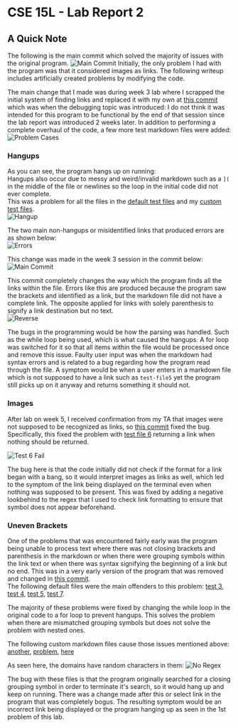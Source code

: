 # CSE 15L - Lab Report 2
## A Quick Note
The following is the main commit which solved the majority of issues with the original program.
![Main Commit](/lab2-assets/main_commit.png)
Initially, the only problem I had with the program was that it considered images as links. The following writeup includes artificially created problems by modifying the code.

The main change that I made was during week 3 lab where I scrapped the initial system of finding links and replaced it with my own at [this commit](https://github.com/Josh-Tan-20-09-13/markdown-parse/commit/a1f1ee60bf01305ffc4f4df8c6ffe6be3be6fdb4) which was when the debugging topic was introduced: I do not think it was intended for this program to be functional by the end of that session since the lab report was introduced 2 weeks later.
In addition to performing a complete overhaul of the code, a few more test markdown files were added:
![Problem Cases](/lab2-assets/05.png)  

### Hangups
As you can see, the program hangs up on running:  
Hangups also occur due to messy and weird/invalid markdown such as a `](` in the middle of the file or newlines so the loop in the initial code did not ever complete.  
This was a problem for all the files in the [default test files](https://github.com/Josh-Tan-20-09-13/markdown-parse/tree/main/default-files) and my [custom test files](https://github.com/Josh-Tan-20-09-13/markdown-parse/tree/main/markdown-files).  
![Hangup](/lab2-assets/06.png)  

The two main non-hangups or misidentified links that produced errors are as shown below:  
![Errors](/lab2-assets/07.png)  

This change was made in the week 3 session in the commit below:  
![Main Commit](/lab2-assets/08.png)  

This commit completely changes the way which the program finds all the links within the file. Errors like this are produced because the program saw the brackets and identified as a link, but the markdown file did not have a complete link. The opposite applied for links with solely parenthesis to signify a link destination but no text.  
![Reverse](/lab2-assets/09.png)  

The bugs in the programming would be how the parsing was handled. Such as the while loop being used, which is what caused the hangups. A for loop was switched for it so that all items within the file would be processed once and remove this issue. Faulty user input was when the markdown had syntax errors and is related to a bug regarding how the program read through the file. A symptom would be when a user enters in a markdown file which is not supposed to have a link such as `test-file5` yet the program still picks up on it anyway and returns something it should not.  

### Images
After lab on week 5, I received confirmation from my TA that images were not supposed to be recognized as links, so [this commit](https://github.com/Josh-Tan-20-09-13/markdown-parse/commit/9638f010adefaa47c9a576324ef368648e1efe70) fixed the bug. Specifically, this fixed the problem with [test file 6](https://github.com/Josh-Tan-20-09-13/markdown-parse/blob/main/default-files/test-file6.md) returning a link when nothing should be returned.  

![Test 6 Fail](/lab2-assets/test6.png)  

The bug here is that the code initially did not check if the format for a link began with a bang, so it would interpret images as links as well, which led to the symptom of the link being displayed on the terminal even when nothing was supposed to be present. This was fixed by adding a negative lookbehind to the regex that I used to check link formatting to ensure that symbol does not appear beforehand.

### Uneven Brackets
One of the problems that was encountered fairly early was the program being unable to process text where there was not closing brackets and parenthesis in the markdown or when there were grouping symbols within the link text or when there was syntax signifying the beginning of a link but no end. This was in a very early version of the program that was removed and changed in [this commit](https://github.com/Josh-Tan-20-09-13/markdown-parse/commit/a1f1ee60bf01305ffc4f4df8c6ffe6be3be6fdb4).  
The following default files were the main offenders to this problem: [test 3](https://github.com/Josh-Tan-20-09-13/markdown-parse/blob/main/default-files/test-file3.md), [test 4](https://github.com/Josh-Tan-20-09-13/markdown-parse/blob/main/default-files/test-file4.md), [test 5](https://github.com/Josh-Tan-20-09-13/markdown-parse/blob/main/default-files/test-file5.md), [test 7](https://github.com/Josh-Tan-20-09-13/markdown-parse/blob/main/default-files/test-file7.md).

The majority of these problems were fixed by changing the while loop in the original code to a for loop to prevent hangups. This solves the problem when there are mismatched grouping symbols but does not solve the problem with nested ones.

The following custom markdown files cause those issues mentioned above: [another](https://raw.githubusercontent.com/Josh-Tan-20-09-13/markdown-parse/main/markdown-files/another.md), [problem](https://raw.githubusercontent.com/Josh-Tan-20-09-13/markdown-parse/main/markdown-files/new.md), [here](https://raw.githubusercontent.com/Josh-Tan-20-09-13/markdown-parse/main/markdown-files/othercase.md)  

As seen here, the domains have random characters in them: ![No Regex](/lab2-assets/bug.png)

The bug with these files is that the program originally searched for a closing grouping symbol in order to terminate it's search, so it would hang up and keep on running. There was a change made after this or select link in the program that was completely bogus. The resulting symptom would be an incorrect link being displayed or the program hanging up as seen in the 1st problem of this lab. 
